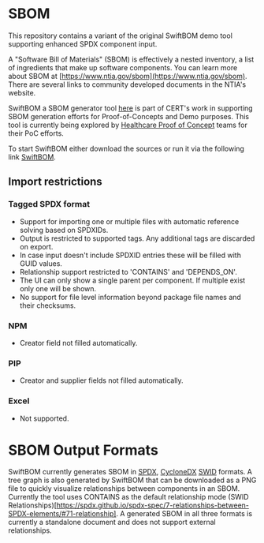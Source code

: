 # SBOM 

This repository contains a variant of the original SwiftBOM demo tool supporting enhanced SPDX component input.

A "Software Bill of Materials" (SBOM) is effectively a nested inventory, a list of ingredients that make up software components.  You can learn more about SBOM at [https://www.ntia.gov/sbom](https://www.ntia.gov/sbom). There are several links to community developed documents in the NTIA's website.

SwiftBOM a SBOM generator tool [here](./SwiftBOM/) is part of CERT's work in supporting SBOM generation efforts for Proof-of-Concepts and Demo purposes.  This tool is currently being explored by  [Healthcare Proof of Concept](https://www.ntia.gov/files/ntia/publications/ntia_sbom_healthcare_poc_report_2019_1001.pdf) teams for their PoC efforts. 

To start SwiftBOM either download the sources or run it via the following link [SwiftBOM](https://hansbusch.github.io/SwiftBOM/SwiftBOM/).  

## Import restrictions

### Tagged SPDX format
* Support for importing one or multiple files with automatic reference solving based on SPDXIDs. 
* Output is restricted to supported tags. Any additional tags are discarded on export.
* In case input doesn't include SPDXID entries these will be filled with GUID values.
* Relationship support restricted to 'CONTAINS' and 'DEPENDS_ON'.
* The UI can only show a single parent per component. If multiple exist only one will be shown.
* No support for file level information beyond package file names and their checksums.

### NPM
* Creator field not filled automatically.
### PIP
* Creator and supplier fields not filled automatically.
### Excel
* Not supported.

# SBOM Output Formats  

SwiftBOM currently generates SBOM in [SPDX](https://spdx.dev/), [CycloneDX](https://cyclonedx.org/) [SWID](https://csrc.nist.gov/projects/Software-Identification-SWID) formats. A tree graph is also generated by SwiftBOM that can be downloaded as a PNG file to quickly visualize relationships between components in an SBOM.  Currently the tool uses CONTAINS as the default relationship mode (SWID Relationships)[https://spdx.github.io/spdx-spec/7-relationships-between-SPDX-elements/#71-relationship]. A generated SBOM in all three formats is currently a standalone document and does not support external relationships.

